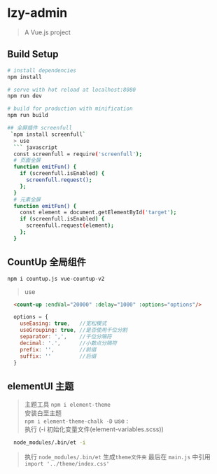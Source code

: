 # lzy-admin

> A Vue.js project

## Build Setup

``` bash
# install dependencies
npm install

# serve with hot reload at localhost:8080
npm run dev

# build for production with minification
npm run build

## 全屏插件 screenfull
 `npm install screenfull`
  > use
  ``` javascript
  const screenfull = require('screenfull');
  # 页面全屏 
  function emitFun() {
    if (screenfull.isEnabled) {
      screenfull.request();
    };
  }
  # 元素全屏
  function emitFun() {
    const element = document.getElementById('target');
    if (screenfull.isEnabled) {
      screenfull.request(element);
    };
  }
  ```

## CountUp 全局组件
  `npm i countup.js vue-countup-v2`
  > use
  ``` html
    <count-up :endVal="20000" :delay="1000" :options="options"/>
  ```
  ``` javascript
    options = {
      useEasing: true,   //宽松模式
      useGrouping: true, //是否使用千位分割
      separator: ',',    //千位分隔符
      decimal: '.',      //小数点分隔符
      prefix: '',        //前缀
      suffix: ''         //后缀
    }
  ```
## elementUI 主题
  > 主题工具
  `npm i element-theme` </br>
  > 安装白垩主题 </br>
  `npm i element-theme-chalk -D`
  > use : </br>
  > 执行 (-i 初始化变量文件(element-variables.scss))
  ``` bash
    node_modules/.bin/et -i 
  ```
  > 执行 `node_modules/.bin/et` 生成`theme文件夹`
  > 最后在 `main.js` 中引用 `import '../theme/index.css'`